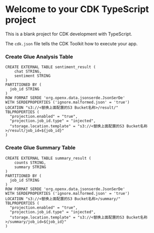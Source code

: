 # Welcome to your CDK TypeScript project

This is a blank project for CDK development with TypeScript.

The `cdk.json` file tells the CDK Toolkit how to execute your app.

### Create Glue Analysis Table
```
CREATE EXTERNAL TABLE sentiment_result (
    chat STRING,
    sentiment STRING
)
PARTITIONED BY (
  job_id STRING
)
ROW FORMAT SERDE 'org.openx.data.jsonserde.JsonSerDe'
WITH SERDEPROPERTIES ('ignore.malformed.json' = 'true')
LOCATION "s3://<替换上面配置的S3 Bucket名称>/result/"
TBLPROPERTIES (
  "projection.enabled" = "true",
  "projection.job_id.type" = "injected",
  "storage.location.template" = "s3://<替换上面配置的S3 Bucket名称>/result/job_id=${job_id}"
)
```
### Create Glue Summary Table
```
CREATE EXTERNAL TABLE summary_result (
    counts STRING,
    summary STRING
)
PARTITIONED BY (
  job_id STRING
)
ROW FORMAT SERDE 'org.openx.data.jsonserde.JsonSerDe'
WITH SERDEPROPERTIES ('ignore.malformed.json' = 'true')
LOCATION "s3://<替换上面配置的S3 Bucket名称>/summary/"
TBLPROPERTIES (
  "projection.enabled" = "true",
  "projection.job_id.type" = "injected",
  "storage.location.template" = "s3://<替换上面配置的S3 Bucket名称>/summary/job_id=${job_id}"
)
```
